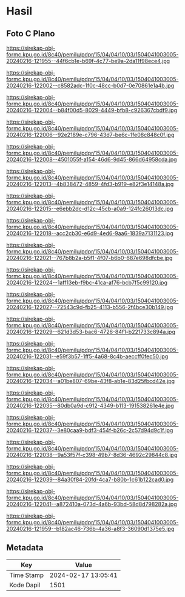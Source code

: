 # Hasil

## Foto C Plano

https://sirekap-obj-formc.kpu.go.id/8c40/pemilu/pdpr/15/04/04/10/03/1504041003005-20240216-121955--44f6cb1e-b69f-4c77-be9a-2da11f98ece4.jpg

https://sirekap-obj-formc.kpu.go.id/8c40/pemilu/pdpr/15/04/04/10/03/1504041003005-20240216-122002--c8582adc-1f0c-48cc-b0d7-0e70861e1a4b.jpg

https://sirekap-obj-formc.kpu.go.id/8c40/pemilu/pdpr/15/04/04/10/03/1504041003005-20240216-122004--b84f00d5-8029-4449-bfb8-c926367cbdf9.jpg

https://sirekap-obj-formc.kpu.go.id/8c40/pemilu/pdpr/15/04/04/10/03/1504041003005-20240216-122006--92e2189e-c796-43d7-be6c-1fe08c848c0f.jpg

https://sirekap-obj-formc.kpu.go.id/8c40/pemilu/pdpr/15/04/04/10/03/1504041003005-20240216-122008--4501055f-a154-46d6-9d45-866d64958cda.jpg

https://sirekap-obj-formc.kpu.go.id/8c40/pemilu/pdpr/15/04/04/10/03/1504041003005-20240216-122013--4b838472-4859-4fd3-b919-e82f3e14148a.jpg

https://sirekap-obj-formc.kpu.go.id/8c40/pemilu/pdpr/15/04/04/10/03/1504041003005-20240216-122015--e6ebb2dc-d12c-45cb-a0a9-124fc26013dc.jpg

https://sirekap-obj-formc.kpu.go.id/8c40/pemilu/pdpr/15/04/04/10/03/1504041003005-20240216-122018--acc2cb30-e6d9-4ed6-9aa6-1839a7131123.jpg

https://sirekap-obj-formc.kpu.go.id/8c40/pemilu/pdpr/15/04/04/10/03/1504041003005-20240216-122021--767b8b2a-b5f1-4f07-b6b0-687e698dfcbe.jpg

https://sirekap-obj-formc.kpu.go.id/8c40/pemilu/pdpr/15/04/04/10/03/1504041003005-20240216-122024--1aff13eb-f9bc-41ca-af76-bcb7f5c99120.jpg

https://sirekap-obj-formc.kpu.go.id/8c40/pemilu/pdpr/15/04/04/10/03/1504041003005-20240216-122027--72543c9d-fb25-4113-b556-2f4bce30b149.jpg

https://sirekap-obj-formc.kpu.go.id/8c40/pemilu/pdpr/15/04/04/10/03/1504041003005-20240216-122029--621d3d53-bac6-4726-84f1-b221733c894a.jpg

https://sirekap-obj-formc.kpu.go.id/8c40/pemilu/pdpr/15/04/04/10/03/1504041003005-20240216-122031--e59f3b57-1ff5-4a68-8c4b-aeccff0fec50.jpg

https://sirekap-obj-formc.kpu.go.id/8c40/pemilu/pdpr/15/04/04/10/03/1504041003005-20240216-122034--a01be807-69be-43f8-ab1e-83d25fbcd42e.jpg

https://sirekap-obj-formc.kpu.go.id/8c40/pemilu/pdpr/15/04/04/10/03/1504041003005-20240216-122035--80db0a9d-c912-4349-b113-191538261e4e.jpg

https://sirekap-obj-formc.kpu.go.id/8c40/pemilu/pdpr/15/04/04/10/03/1504041003005-20240216-122037--3e80caa9-bdf3-454f-b26c-2c57d94d9c1f.jpg

https://sirekap-obj-formc.kpu.go.id/8c40/pemilu/pdpr/15/04/04/10/03/1504041003005-20240216-122038--9a53f57f-c398-49b7-8d36-4692c29844c8.jpg

https://sirekap-obj-formc.kpu.go.id/8c40/pemilu/pdpr/15/04/04/10/03/1504041003005-20240216-122039--84a30f84-20fd-4ca7-b80b-1c61b122cad0.jpg

https://sirekap-obj-formc.kpu.go.id/8c40/pemilu/pdpr/15/04/04/10/03/1504041003005-20240216-122041--a872410a-073d-4a6b-93bd-58d8d798282a.jpg

https://sirekap-obj-formc.kpu.go.id/8c40/pemilu/pdpr/15/04/04/10/03/1504041003005-20240216-121959--b182ac46-736b-4a36-a8f3-36090d1375e5.jpg


## Metadata

| Key        | Value               |
| ---------- | ------------------- |
| Time Stamp | 2024-02-17 13:05:41 |
| Kode Dapil | 1501                |



